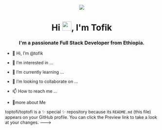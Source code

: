 <p align="center"><img height="auto" src="https://media.giphy.com/media/RbDKaczqWovIugyJmW/giphy.gif"/></p>
<h1 align="center">Hi <img src="https://raw.githubusercontent.com/MartinHeinz/MartinHeinz/master/wave.gif" width="30px">, I'm Tofik </h1>
<h3 align="center">I'm a passionate Full Stack Developer from Ethiopia.</h3>


- 👋 Hi, I’m @tofik
- 👀 I’m interested in ...
- 🌱 I’m currently learning ...
- 💞️ I’m looking to collaborate on ...
- 📫 How to reach me ...


- 🔭more about Me 

toptofi/toptofi is a ✨ special ✨ repository because its `README.md` (this file) appears on your GitHub profile.
You can click the Preview link to take a look at your changes.
--->
